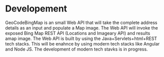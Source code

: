 # Developement

GeoCodeBingMap is an small Web API that will take the complete address details as an input and populate a Map image.
The Web API will invoke the exposed Bing Map REST API (Locations and Imageary API) and results amap image. The Web API is built
by using the Java+Servlets+html+REST tech stacks. This will be enahnce by using modern tech stacks like Angular and Node JS. The development
of modern tech stavks is in progress.


